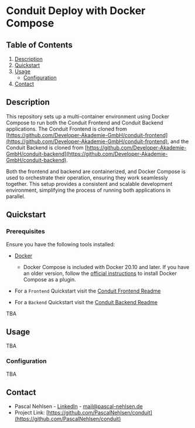 # Conduit Deploy with Docker Compose

## Table of Contents

1. [Description](#description)
2. [Quickstart](#quickstart)
3. [Usage](#usage)
   - [Configuration](#configuration)
4. [Contact](#contact)

## Description

This repository sets up a multi-container environment using Docker Compose to run both the Conduit Frontend and Conduit Backend applications. The Conduit Frontend is cloned from [https://github.com/Developer-Akademie-GmbH/conduit-frontend](https://github.com/Developer-Akademie-GmbH/conduit-frontend), and the Conduit Backend is cloned from [https://github.com/Developer-Akademie-GmbH/conduit-backend](https://github.com/Developer-Akademie-GmbH/conduit-backend).

Both the frontend and backend are containerized, and Docker Compose is used to orchestrate their operation, ensuring they work seamlessly together. This setup provides a consistent and scalable development environment, simplifying the process of running both applications in parallel.

## Quickstart

### Prerequisites

Ensure you have the following tools installed:

- [Docker](https://www.docker.com/products/docker-desktop)

  - Docker Compose is included with Docker 20.10 and later. If you have an older version, follow the [official instructions](https://docs.docker.com/compose/install/) to install Docker Compose as a plugin.

- For a `Frontend` Quickstart visit the [Conduit Frontend Readme](./conduit-frontend/README.md)
- For a `Backend` Quickstart visit the [Conduit Backend Readme](./conduit-backend/README.md)

TBA

## Usage

TBA

### Configuration

TBA

## Contact

- Pascal Nehlsen - [LinkedIn](https://www.linkedin.com/in/pascal-nehlsen) - [mail@pascal-nehlsen.de](mailto:mail@pascal-nehlsen.de)
- Project Link: [https://github.com/PascalNehlsen/conduit](https://github.com/PascalNehlsen/conduit)
